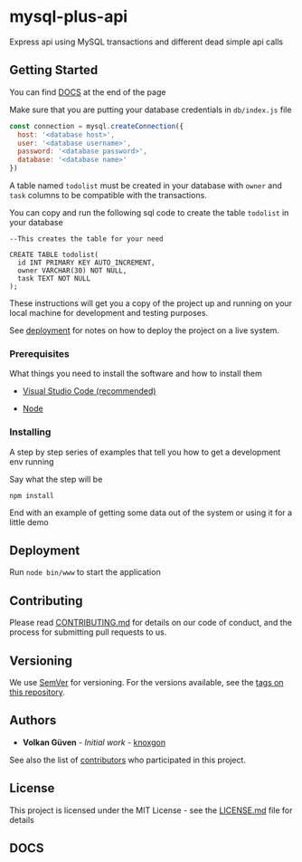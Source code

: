 # mysql-plus-api

Express api using MySQL transactions and different dead simple api calls

## Getting Started
You can find [DOCS](#DOCS) at the end of the page

Make sure that you are putting your database credentials in `db/index.js` file

```js
const connection = mysql.createConnection({
  host: '<database host>',
  user: '<database username>',
  password: '<database password>',
  database: '<database name>'
})

```

A table named `todolist` must be created in your database with `owner` and `task` columns to be compatible with the transactions.

You can copy and run the following sql code to create the table `todolist` in your database

```mysql
--This creates the table for your need

CREATE TABLE todolist(
  id INT PRIMARY KEY AUTO_INCREMENT,
  owner VARCHAR(30) NOT NULL,
  task TEXT NOT NULL
);

```

These instructions will get you a copy of the project up and running on your local machine for development and testing purposes.

See [deployment](#Deployment) for notes on how to deploy the project on a live system.

### Prerequisites

What things you need to install the software and how to install them


- [Visual Studio Code (recommended)](https://code.visualstudio.com/)

- [Node](https://nodejs.org/en/download/)


### Installing

A step by step series of examples that tell you how to get a development env running

Say what the step will be

```
npm install
```

End with an example of getting some data out of the system or using it for a little demo

## Deployment

Run `node bin/www` to start the application

## Contributing

Please read [CONTRIBUTING.md](https://gist.github.com/PurpleBooth/b24679402957c63ec426) for details on our code of conduct, and the process for submitting pull requests to us.

## Versioning

We use [SemVer](http://semver.org/) for versioning. For the versions available, see the [tags on this repository](https://github.com/your/project/tags). 

## Authors

* **Volkan Güven** - *Initial work* - [knoxgon](https://github.com/knoxgon)

See also the list of [contributors](https://github.com/your/project/contributors) who participated in this project.

## License

This project is licensed under the MIT License - see the [LICENSE.md](LICENSE.md) file for details

## DOCS


